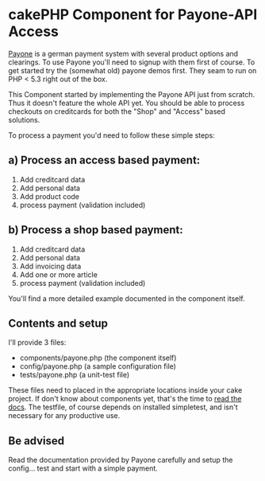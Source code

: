 cakePHP Component for Payone-API Access
=======================================
[Payone](http://www.payone.de/) is a german payment system with several product options and clearings. To use Payone you'll need to signup with them first of course. To get started try the (somewhat old) payone demos first. They seam to run on PHP < 5.3 right out of the box.

This Component started by implementing the Payone API just from scratch. Thus it doesn't feature the whole API yet. You should be able to process checkouts on creditcards for both the "Shop" and "Access" based solutions.

To process a payment you'd need to follow these simple steps:

a) Process an access based payment:
------------------------------------

1. Add creditcard data
2. Add personal data
3. Add product code
4. process payment (validation included)

b) Process a shop based payment:
--------------------------------- 

1. Add creditcard data
2. Add personal data
3. Add invoicing data
4. Add one or more article
5. process payment (validation included)

You'll find a more detailed example documented in the component itself.

Contents and setup
-------------------
I'll provide 3 files:

* components/payone.php (the component itself)
* config/payone.php (a sample configuration file)
* tests/payone.php (a unit-test file)
 
These files need to placed in the appropriate locations inside your cake project. If don't know about components yet, that's the time to [read the docs](http://book.cakephp.org/view/62/Components). The testfile, of course depends on installed simpletest, and isn't necessary for any productive use.

Be advised
----------
Read the documentation provided by Payone carefully and setup the config... test and start with a simple payment.
